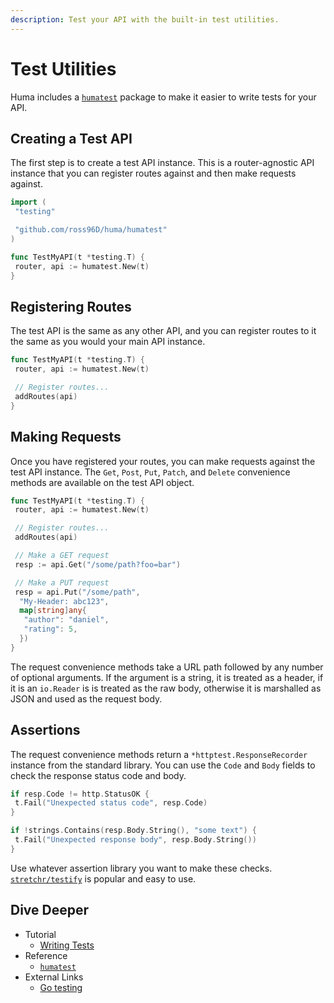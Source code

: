 ```yaml
---
description: Test your API with the built-in test utilities.
---
```


# Test Utilities

Huma includes a [`humatest`](https://pkg.go.dev/github.com/ross96D/huma/humatest) package to make it easier to write tests for your API.

## Creating a Test API

The first step is to create a test API instance. This is a router-agnostic API instance that you can register routes against and then make requests against.

```go title="code.go"
import (
 "testing"

 "github.com/ross96D/huma/humatest"
)

func TestMyAPI(t *testing.T) {
 router, api := humatest.New(t)
}
```

## Registering Routes

The test API is the same as any other API, and you can register routes to it the same as you would your main API instance.

```go title="code.go" hl_lines="4-5"
func TestMyAPI(t *testing.T) {
 router, api := humatest.New(t)

 // Register routes...
 addRoutes(api)
}
```

## Making Requests

Once you have registered your routes, you can make requests against the test API instance. The `Get`, `Post`, `Put`, `Patch`, and `Delete` convenience methods are available on the test API object.

```go title="code.go" hl_lines="7-8 10-16"
func TestMyAPI(t *testing.T) {
 router, api := humatest.New(t)

 // Register routes...
 addRoutes(api)

 // Make a GET request
 resp := api.Get("/some/path?foo=bar")

 // Make a PUT request
 resp = api.Put("/some/path",
  "My-Header: abc123",
  map[string]any{
   "author": "daniel",
   "rating": 5,
  })
}
```

The request convenience methods take a URL path followed by any number of optional arguments. If the argument is a string, it is treated as a header, if it is an `io.Reader` is is treated as the raw body, otherwise it is marshalled as JSON and used as the request body.

## Assertions

The request convenience methods return a `*httptest.ResponseRecorder` instance from the standard library. You can use the `Code` and `Body` fields to check the response status code and body.

```go title="code.go"
if resp.Code != http.StatusOK {
 t.Fail("Unexpected status code", resp.Code)
}

if !strings.Contains(resp.Body.String(), "some text") {
 t.Fail("Unexpected response body", resp.Body.String())
}
```

Use whatever assertion library you want to make these checks. [`stretchr/testify`](https://github.com/stretchr/testify) is popular and easy to use.

## Dive Deeper

- Tutorial
  - [Writing Tests](../tutorial/writing-tests.md)
- Reference
  - [`humatest`](https://pkg.go.dev/github.com/ross96D/huma/humatest)
- External Links
  - [Go testing](https://pkg.go.dev/testing)
